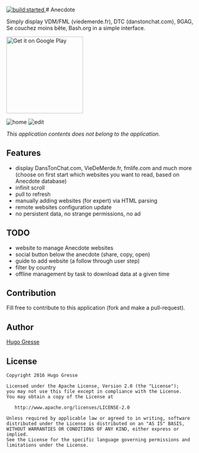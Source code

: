 <a id="status-image-popup" class="open-popup" href="#" title="build status image" name="status-images" data-ember-action="944">
<img src="https://travis-ci.org/HugoGresse/Anecdote.svg" alt="build:started">
</a>
# Anecdote 

Simply display VDM/FML (viedemerde.fr), DTC (danstonchat.com), 9GAG, Se couchez moins bête, Bash.org in a simple interface. 

<a href="https://play.google.com/store/apps/details?id=io.gresse.hugo.anecdote&utm_source=global_co&utm_medium=prtnr&utm_content=Mar2515&utm_campaign=PartBadge&pcampaignid=MKT-AC-global-none-all-co-pr-py-PartBadges-Oct1515-1"><img width="200px" alt="Get it on Google Play" src="https://play.google.com/intl/en_us/badges/images/apps/en-play-badge.png" /></a>

![home](https://raw.githubusercontent.com/HugoGresse/Anecdote/master/screen_home.png)
![edit](https://raw.githubusercontent.com/HugoGresse/Anecdote/master/screen_edit.png)

_This application contents does not belong to the application._

Features
--------
- display DansTonChat.com, VieDeMerde.fr, fmlife.com and much more (choose on first start which websites you want to read, based on Anecdote database)
- infinit scroll
- pull to refresh
- manually adding websites (for expert) via HTML parsing
- remote websites configuration update
- no persistent data, no strange permissions, no ad

TODO
--------
- website to manage Anecdote websites
- social button below the anecdote (share, copy, open)
- guide to add website (a follow through user step)
- filter by country
- offline management by task to download data at a given time


Contribution
------
Fill free to contribute to this application (fork and make a pull-request). 

Author
------
[Hugo Gresse](http://hugo.gresse.io)


License
--------
``` 
Copyright 2016 Hugo Gresse

Licensed under the Apache License, Version 2.0 (the "License");
you may not use this file except in compliance with the License.
You may obtain a copy of the License at

   http://www.apache.org/licenses/LICENSE-2.0

Unless required by applicable law or agreed to in writing, software
distributed under the License is distributed on an "AS IS" BASIS,
WITHOUT WARRANTIES OR CONDITIONS OF ANY KIND, either express or implied.
See the License for the specific language governing permissions and
limitations under the License.
```
